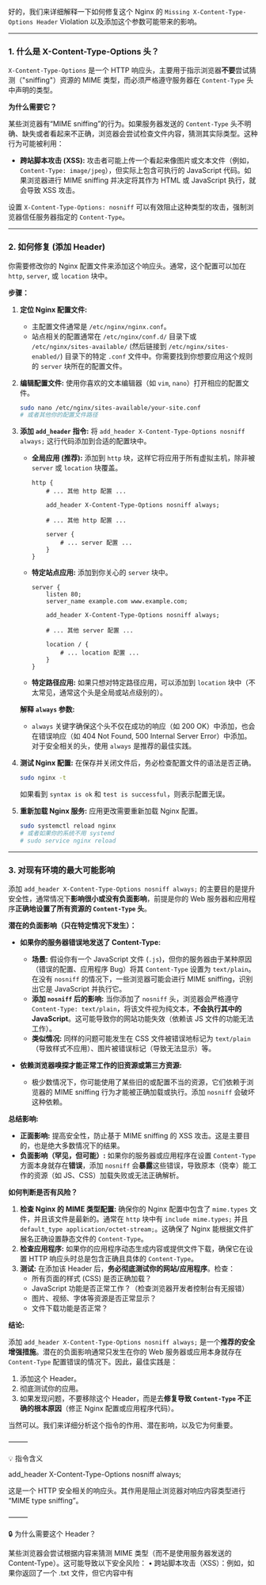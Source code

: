 好的，我们来详细解释一下如何修复这个 Nginx 的 `Missing X-Content-Type-Options Header` Violation 以及添加这个参数可能带来的影响。

---

### 1. 什么是 X-Content-Type-Options 头？

`X-Content-Type-Options` 是一个 HTTP 响应头，主要用于指示浏览器**不要**尝试猜测（"sniffing"）资源的 MIME 类型，而必须严格遵守服务器在 `Content-Type` 头中声明的类型。

**为什么需要它？**

某些浏览器有“MIME sniffing”的行为。如果服务器发送的 `Content-Type` 头不明确、缺失或者看起来不正确，浏览器会尝试检查文件内容，猜测其实际类型。这种行为可能被利用：

*   **跨站脚本攻击 (XSS):** 攻击者可能上传一个看起来像图片或文本文件（例如，`Content-Type: image/jpeg`），但实际上包含可执行的 JavaScript 代码。如果浏览器进行 MIME sniffing 并决定将其作为 HTML 或 JavaScript 执行，就会导致 XSS 攻击。

设置 `X-Content-Type-Options: nosniff` 可以有效阻止这种类型的攻击，强制浏览器信任服务器指定的 `Content-Type`。

---

### 2. 如何修复 (添加 Header)

你需要修改你的 Nginx 配置文件来添加这个响应头。通常，这个配置可以加在 `http`, `server`, 或 `location` 块中。

**步骤：**

1.  **定位 Nginx 配置文件:**
    *   主配置文件通常是 `/etc/nginx/nginx.conf`。
    *   站点相关的配置通常在 `/etc/nginx/conf.d/` 目录下或 `/etc/nginx/sites-available/` (然后链接到 `/etc/nginx/sites-enabled/`) 目录下的特定 `.conf` 文件中。你需要找到你想要应用这个规则的 `server` 块所在的配置文件。

2.  **编辑配置文件:**
    使用你喜欢的文本编辑器（如 `vim`, `nano`）打开相应的配置文件。
    ```bash
    sudo nano /etc/nginx/sites-available/your-site.conf
    # 或者其他你的配置文件路径
    ```

3.  **添加 `add_header` 指令:**
    将 `add_header X-Content-Type-Options nosniff always;` 这行代码添加到合适的配置块中。

    *   **全局应用 (推荐):** 添加到 `http` 块，这样它将应用于所有虚拟主机，除非被 `server` 或 `location` 块覆盖。
        ```nginx
        http {
            # ... 其他 http 配置 ...

            add_header X-Content-Type-Options nosniff always;

            # ... 其他 http 配置 ...

            server {
                # ... server 配置 ...
            }
        }
        ```
    *   **特定站点应用:** 添加到你关心的 `server` 块中。
        ```nginx
        server {
            listen 80;
            server_name example.com www.example.com;

            add_header X-Content-Type-Options nosniff always;

            # ... 其他 server 配置 ...

            location / {
                # ... location 配置 ...
            }
        }
        ```
    *   **特定路径应用:** 如果只想对特定路径应用，可以添加到 `location` 块中（不太常见，通常这个头是全局或站点级别的）。

    **解释 `always` 参数:**
    *   `always` 关键字确保这个头不仅在成功的响应（如 200 OK）中添加，也会在错误响应（如 404 Not Found, 500 Internal Server Error）中添加。对于安全相关的头，使用 `always` 是推荐的最佳实践。

4.  **测试 Nginx 配置:**
    在保存并关闭文件后，务必检查配置文件的语法是否正确。
    ```bash
    sudo nginx -t
    ```
    如果看到 `syntax is ok` 和 `test is successful`，则表示配置无误。

5.  **重新加载 Nginx 服务:**
    应用更改需要重新加载 Nginx 配置。
    ```bash
    sudo systemctl reload nginx
    # 或者如果你的系统不用 systemd
    # sudo service nginx reload
    ```

---

### 3. 对现有环境的最大可能影响

添加 `add_header X-Content-Type-Options nosniff always;` 的主要目的是提升安全性，通常情况下**影响很小或没有负面影响**，前提是你的 Web 服务器和应用程序**正确地设置了所有资源的 `Content-Type` 头**。

**潜在的负面影响（只在特定情况下发生）：**

*   **如果你的服务器错误地发送了 Content-Type:**
    *   **场景:** 假设你有一个 JavaScript 文件 (`.js`)，但你的服务器由于某种原因（错误的配置、应用程序 Bug）将其 `Content-Type` 设置为 `text/plain`。在没有 `nosniff` 的情况下，一些浏览器可能会进行 MIME sniffing，识别出它是 JavaScript 并执行它。
    *   **添加 `nosniff` 后的影响:** 当你添加了 `nosniff` 头，浏览器会严格遵守 `Content-Type: text/plain`，将该文件视为纯文本，**不会执行其中的 JavaScript**。这可能导致你的网站功能失效（依赖该 JS 文件的功能无法工作）。
    *   **类似情况:** 同样的问题可能发生在 CSS 文件被错误地标记为 `text/plain`（导致样式不应用）、图片被错误标记（导致无法显示）等。

*   **依赖浏览器嗅探才能正常工作的旧资源或第三方资源:**
    *   极少数情况下，你可能使用了某些旧的或配置不当的资源，它们依赖于浏览器的 MIME sniffing 行为才能被正确加载或执行。添加 `nosniff` 会破坏这种依赖。

**总结影响:**

*   **正面影响:** 提高安全性，防止基于 MIME sniffing 的 XSS 攻击。这是主要目的，也是绝大多数情况下的结果。
*   **负面影响（罕见，但可能）:** 如果你的服务器或应用程序在设置 `Content-Type` 方面本身就存在**错误**，添加 `nosniff` 会**暴露**这些错误，导致原本（侥幸）能工作的资源（如 JS、CSS）加载失败或无法正确解析。

**如何判断是否有风险？**

1.  **检查 Nginx 的 MIME 类型配置:** 确保你的 Nginx 配置中包含了 `mime.types` 文件，并且该文件是最新的。通常在 `http` 块中有 `include mime.types;` 并且 `default_type application/octet-stream;`。这确保了 Nginx 能根据文件扩展名正确设置静态文件的 `Content-Type`。
2.  **检查应用程序:** 如果你的应用程序动态生成内容或提供文件下载，确保它在设置 HTTP 响应头时总是包含正确且具体的 `Content-Type`。
3.  **测试:** 在添加该 Header 后，**务必彻底测试你的网站/应用程序**。检查：
    *   所有页面的样式 (CSS) 是否正确加载？
    *   JavaScript 功能是否正常工作？（检查浏览器开发者控制台有无报错）
    *   图片、视频、字体等资源是否正常显示？
    *   文件下载功能是否正常？

**结论:**

添加 `add_header X-Content-Type-Options nosniff always;` 是一个**推荐的安全增强措施**。潜在的负面影响通常只发生在你的 Web 服务器或应用本身就存在 `Content-Type` 配置错误的情况下。因此，最佳实践是：

1.  添加这个 Header。
2.  彻底测试你的应用。
3.  如果发现问题，不要移除这个 Header，而是去**修复导致 `Content-Type` 不正确的根本原因**（修正 Nginx 配置或应用程序代码）。

当然可以。我们来详细分析这个指令的作用、潜在影响，以及它为何重要。

⸻

💡 指令含义

add_header X-Content-Type-Options nosniff always;

这是一个 HTTP 安全相关的响应头。其作用是阻止浏览器对响应内容类型进行 “MIME type sniffing”。

⸻

🔒 为什么需要这个 Header？

某些浏览器会尝试根据内容来猜测 MIME 类型（而不是使用服务器发送的 Content-Type）。这可能导致以下安全风险：
	•	跨站脚本攻击（XSS）：例如，如果你返回了一个 .txt 文件，但它内容中有 <script>，浏览器可能会当作 HTML 执行它。
	•	绕过上传限制：攻击者上传了 .jpg，但内容是 JS，浏览器“猜”错类型后执行了 JS。

这个 header 明确告诉浏览器：“不要猜，严格按照 Content-Type 来处理内容。”

⸻

✅ 加上这个配置的好处
	•	提高网页的 安全性。
	•	阻止不当执行脚本、HTML 或其他类型。
	•	是很多安全扫描工具（如 Qualys SSL Labs、OWASP ZAP）推荐项。

⸻

⚠️ 可能影响
	1.	对老旧系统的兼容性
某些依赖浏览器自动 MIME 猜测的旧网页或旧 JS 逻辑，可能在现代浏览器中变得不可用。
	2.	Content-Type 设置错误时会暴露问题
如果你网站本身在返回资源时 Content-Type 设置有误，加上这个 header 后浏览器会严格按照这个错误类型处理，导致：
	•	图片无法显示
	•	JS/CSS 不加载
	•	文件下载格式错误
所以 务必确认你所有静态资源的 Content-Type 设置正确。

⸻

✅ 推荐做法

如果你希望安全性优先，同时又避免出错，可以：
	•	先在 开发或 staging 环境 开启该 Header，观察是否有资源加载问题。
	•	配合使用正确的 mime.types 配置文件，确保所有资源类型匹配。

⸻

需要我帮你检查 Nginx 静态文件设置是否正确，或者给个配置示例吗？




我的Nginx现在有这样一个Violation, 
For nginx. need to add 
Missing 
X-Content-Type-Option HeaderSeverity 

add_header X-Content-Type-Options nosniff always;

那么我应该如何修复。另外我想确认这个参数对我的现有环境最大的可能影响是什么？
比如我增加这个配置可能影响什么？ 


在 Nginx 中添加 X-Content-Type-Options Header 的标准做法是修改配置文件，添加如下指令：

add_header X-Content-Type-Options nosniff always;

修复步骤
	1.	定位配置文件
找到你的 Nginx 主要配置文件（通常是 /etc/nginx/nginx.conf）或对应虚拟主机的配置文件。
	2.	添加配置
在 server {} 或 location {} 块中添加上面的指令。如果你希望全局生效，可以直接放在 http 块中。例如：
```nginx
http {
    ...
    add_header X-Content-Type-Options nosniff always;
    ...
    server {
        listen 80;
        server_name your-domain.com;
        ...
    }
}
```

	3.	测试配置
使用以下命令检查配置是否正确无误：

`nginx -t`


	4.	重载服务
如果没有错误，重载 Nginx 服务：

`nginx -s reload`



参数影响分析

作用：
	•	防止 MIME 类型嗅探： 该 Header 告诉浏览器按照服务器返回的 MIME 类型来处理内容，而不是自动去猜测（MIME sniffing）。这有助于防止一些由错误的 MIME 类型导致的安全问题，比如 XSS 攻击。

可能的影响：
	•	正面效果：
	•	加强安全性：减少由错误解析导致的潜在攻击风险。
	•	浏览器严格遵守内容类型：确保静态资源按照设置的 MIME 类型来加载，从而减少浏览器安全漏洞利用的可能性。
	•	潜在的负面影响：
	•	资源加载问题： 如果你的某些文件没有设置正确的 Content-Type，浏览器在收到 nosniff 指令后可能拒绝加载这些资源。例如，如果某个 JavaScript 文件未正确设置为 application/javascript，浏览器可能不会执行它。
	•	历史兼容性： 某些老旧或未经过严格配置的前端资源可能会因为 MIME 类型与实际内容不符而导致加载失败。因此，确保所有资源（CSS、JS、图片等）的 MIME 类型配置都正确尤为重要。

建议：
在将该配置推广到生产环境之前，建议先在测试环境进行验证，确保所有资源均能被正确加载且不会出现异常。特别是对第三方资源或动态生成内容，务必保证它们的 Content-Type 都已正确设置。

⸻

通过以上步骤，你可以修复当前的 Nginx Violation，同时了解这个参数在现有环境中可能产生的影响，确保安全性提升的同时不破坏应用正常的资源加载。



非常好！你已经启用了多个关键的 HTTP 安全响应头，让我们逐条分析这两条配置的含义、作用、以及是否与 X-Content-Type-Options: nosniff 有冲突（答案提前告诉你：没有冲突，反而是相辅相成的 👇）

⸻

✅ 配置一：

add_header Strict-Transport-Security "max-age=3153600; includeSubDomains; preload" always;

🧠 含义解析

这是 HTTP Strict Transport Security（HSTS） 头，用于告诉浏览器：

“你今后访问我这个站点，只能用 HTTPS，不要再试图用 HTTP。”

	•	max-age=3153600：表示 3153600 秒（约 1 年）内强制启用 HTTPS。
	•	includeSubDomains：表示这个策略也适用于所有子域名。
	•	preload：允许你的站点被加入到 浏览器的预加载 HSTS 列表，提前内置在 Chrome、Firefox 等浏览器中。

🛡️ 作用

防止 SSL stripping（将 HTTPS 降级为 HTTP 的中间人攻击）。

⸻

✅ 配置二：

add_header X-Frame-Options "DENY";

🧠 含义解析

这个是 防点击劫持（Clickjacking）的响应头。
	•	DENY 表示：完全禁止页面被嵌套在 iframe 中，无论是同源还是跨源。
	•	也可以选择：
	•	SAMEORIGIN：仅允许同源的页面嵌套。
	•	ALLOW-FROM uri：只允许特定的 URL 嵌套（这个支持度差）。

🛡️ 作用

防止攻击者在你不知情的情况下把你的网站放在自己的网页中，用透明 iframe 引诱用户操作，进而盗取信息或操作账户。

⸻

✅ 配置三（你将要加的）：

add_header X-Content-Type-Options nosniff always;

🧠 含义解析

如前所述，防止浏览器猜测 MIME 类型，防止 HTML/JS 注入攻击。

⸻

🔍 它们之间有冲突吗？

🟢 没有冲突，而且这些安全头的组合是很多安全扫描推荐的“基础三件套”，彼此之间功能互补：

| Header | 功能领域 |
|--------|----------|
| X-Content-Type-Options | 防止 MIME 类型嗅探（XSS） |
| X-Frame-Options | 防止点击劫持（Clickjacking） |
| Strict-Transport-Security | 强制使用 HTTPS 连接 |



⸻

✅ 推荐建议
	•	✅ 继续使用并启用这三项安全头。
	•	✅ 确保你的页面不会依赖被嵌入在 iframe 中（如果用 X-Frame-Options: DENY）。
	•	✅ 如果你使用了 CDN（如 Cloudflare），也确认这些 header 没有被覆盖或重复添加。
	•	⚠️ 如果你启用了某些第三方服务（如 Web IDE、内嵌页面）需要嵌套你的站点，X-Frame-Options: DENY 可能需要改为 SAMEORIGIN。

需要的话我可以帮你生成一个 Nginx 安全头标准模板，适用于生产环境。要不要？

